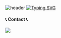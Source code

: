 ![header](https://capsule-render.vercel.app/api?type=waving&color=0:E1BEE7,100:FFB6C1&height=100&section=header&animation=fadeIn)
[![Typing SVG](https://readme-typing-svg.demolab.com?font=Redressed&size=30&duration=4000&pause=2000&color=AB47BC&random=false&width=435&lines=welcome+to+hyejin+Github+%E2%9C%A8)](https://git.io/typing-svg)

#### 📞 Contact 📞
<div style="display:flex; flex-direction:row;">
    <a href="mailto:hj31523026@gmail.com">
        <img src="https://img.shields.io/badge/Gmail-EA4335?style=for-the-badge&logo=Gmail&logoColor=white"> 
    </a>
    <!-- <a href="https://open.kakao.com/o/sGFzzbsf">
        <img src="https://img.shields.io/badge/KakaoTalk-FFCD00?style=for-the-badge&logoColor=black&logo=KakaoTalk"> 
    </a>
    <a href="https://www.instagram.com/kwonbi_">
        <img src="https://img.shields.io/badge/Instagram-E4405F?style=for-the-badge&logo=Instagram&logoColor=white"> 
    </a> -->
</div><br>
<!--
**qhj1019-hyejin/qhj1019-hyejin** is a ✨ _special_ ✨ repository because its `README.md` (this file) appears on your GitHub profile.

Here are some ideas to get you started:

- 🔭 I’m currently working on ...
- 🌱 I’m currently learning ...
- 👯 I’m looking to collaborate on ...
- 🤔 I’m looking for help with ...
- 💬 Ask me about ...
- 📫 How to reach me: ...
- 😄 Pronouns: ...
- ⚡ Fun fact: ...
-->
